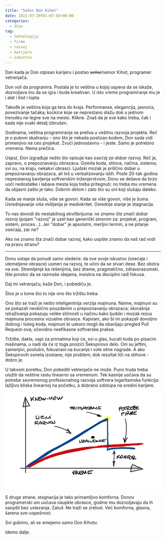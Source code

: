 ```yaml
---
title: "Señor Don Kihot"
date: 2021-07-29T01:07:03+00:00
categories:
  - Stav
tag:
  - tehnologija
  - firme
  - razvoj
  - karijera
  - iskustvo
---
```


Dan kada je Don otpisao karijeru i postao ~~señor~~/senior Kihot, programer vetrenjača.

<!--more-->

Don voli da programira. Postala je to veština u kojoj uspeva da se iskaže, dozvoljava mu da se igra i bude kreativan. U isto vreme programiranje mu je i alat i kist i lopta.

Takođe je veština koja ga tera do kraja. Performanse, elegancija, jasnoća, povezivanje tačaka; kockice koje se neprestano slažu dok u jednom trenutku ne legne sve na mesto. Klikne. Znaš da je sve kako treba, čak i kada nije svaki detalj izbrušen.

Godinama, veština programiranja se preliva u veštinu razvoja projekta. Reč je o pukom skaliranju - ono što je nekada postizao kodom, Don sada vidi primenjivo na ceo projekat. Zvuči jednostavno - i jeste. Samo je potrebno vremena. Nema prečica.

Usput, Don izgrađuje nešto što opisuje kao _osećaj za dobar razvoj_. Reč je, zapravo, o prepoznavanju obrazaca. Gomila koda, stilova, načina, sistema; svi su, na kraju, nekakvi obrasci. Ljudski mozak je prilično dobar u prepoznavanju obrazaca, ali loš u verbalizovanju istih. Posle 20-tak godina neprestanog bavljenja softverskim inženjerstvom, Donu se dešava da brzo uoči nedostatke i labava mesta koja treba pritegnuti; no treba mu vremena da objasni zašto je tako. Dobrim delom i zato što su oni koji slušaju daleko.

Kada se manje sluša, više se govori. Kada se više govori, više je šuma. Usrednjavanje više mišljenja je mediokritet. Osrednje stanje je stagnacija.

To nas dovodi do nestabilnog ekvilibrijuma: _ne znamo šta znači dobar razvoj_ (pojam "razvoj" je uzet kao generički sinonim za: projekat, program, sistem, proces...). Jer "dobar" je apsolutni, merljivi termin, a ne pitanje osećaja, zar ne?

Ako ne znamo šta znači dobar razvoj, kako uopšte znamo da naš rad vodi na pravu stranu?

----

Donu ostaje da ponudi samo sledeće: da sve svoje iskustvo (osećaje i utemeljene obrasce) usmeri na razvoj, te učini da se stvari dese. Bez obzira na sve. Stremljenje ka rešenjima, bez drame, pragmatično, zdravorazumski. Ište prostor da se razmaše idejama, insistira na disciplini radi fokusa.

Daj mi vetranjaču, kaže Don, i pobediću je.

Štos je u tome što to nije ono što tržištu treba.

Ono što se traži je nešto inteligentnija verzija majmuna. Naime, majmuni su se pokazali neobično pouzdanim u prepoznavanju obrazaca; skorašnja istraživanja pokazuju velike sličnosti u načinu kako ljudski i mozak rezus majmuna procesira vizuelne obrasce. Kapiram, ako bi im pokazali dovoljno dobrog i lošeg koda, majmuni bi uskoro mogli da obavljaju pregled Pull Request-ova; očevidno neefikasne softverske prakse.

Tržište, dakle, vapi za primatima koji će, svi u glas, kucati koda po pisaćim mašinama, u nadi da će iz toga proizići Šekspirovo delo. Oni su jeftini, zamenjivi, poslušni, fokusirani na kucanje i vole sitne nagrade. A ako Šekspirovih soneta izostane, nije problem; dok rezultat liči na stihove - dobro je.

U takvom poretku, Don pobediti vetrenjače ne može. Puno truda treba uložiti da veštine rastu linearno sa vremenom. Tek kasnije uočava da su potrebe savremenog profesionalnog razvoja softvera logaritamska funkcija: lažljivo bliska linearnoj na početku, a dobrano odstupa na sredini karijere.

![](kh-vr.jpg)

S druge strane, stagnacija je tako primamljivo komforna. Donov programerski um uočava naupkle obrasce, godine mu dozvoljavaju da ih saopšti bez ustezanja. Zalud. Ne traži se zrelost. Već komforna, glasna, šarena sve-uspešnost.

Svi gubimo, ali se smejemo samo Don Kihotu.

Idemo dalje.
